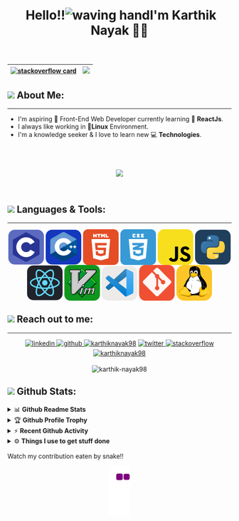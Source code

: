 # <p align="center">️ **Hello!!<img src="https://raw.githubusercontent.com/Karthik-Nayak98/Karthik-Nayak98/master/assets/wave.gif" alt="waving hand" width="30px">I'm Karthik Nayak** 🎯️🚀️</p>

<!-- ![Typing SVG](https://readme-typing-svg.herokuapp.com?color=%232396F7&duration=5007&center=true&multiline=true&lines=Hello!!+I+am+Karthik+Nayak.)(https://git.io/typing-svg) -->

</br>

| [![stackoverflow card](https://readme-components.vercel.app/api?component=stackoverflow&stackoverflowid=9395755)](https://stackoverflow.com/users/9395755/karthik-nayak98) | <img src="https://github-readme-streak-stats.herokuapp.com/?&user=karthik-nayak98&theme=buefy"/> |
| -------------------------------------------------------------------------------------------------------------------------------------------------------------------------- | ------------------------------------------------------------------------------------------------ |

## <img src="https://media.giphy.com/media/WUlplcMpOCEmTGBtBW/giphy.gif" width="40"> **About Me:**

---

- I'm aspiring 🔭️ Front-End Web Developer currently learning 🌱 **ReactJs**.
- I always like working in 🐧️**Linux** Environment.
- I'm a knowledge seeker & I love to learn new 💻 **Technologies**.

</br>
</br>
<p align="center">
   <img align="center" src="http://github-readme-streak-stats.herokuapp.com?user=Karthik-Nayak98&theme=buefy&hide_border=true&date_format=M%20j%5B%2C%20Y%5D"/>
</p>

</br>

## <img src="https://media.giphy.com/media/j2pOGeGYKe2xCCKwfi/giphy.gif" width="40"> **Languages & Tools:**

---

<p align="center">
 <img align="center" src="assets/c.svg" alt="c"/>
 <img align="center" src="assets/c++.svg" alt="c++"/>
 <img align="center" src="assets/html.svg" alt="html"/>
 <img align="center" src="assets/css.svg" alt="Terminal"/>
 <img align="center" src="assets/javascript.svg" alt="Terminal"/>
 <img align="center" src="assets/python.svg" alt="python"/>
 <img align="center" src="assets/react.svg" alt="react"/>
 <img align="center" src="/assets/vim.svg" alt="vim"/>
 <img align="center" src="assets/vscode.svg" alt="vscode"/>
 <img align="center" src="assets/git.svg" alt="git"/>
 <img align="center" src="assets/linux.svg" alt="linux"/>
</p>

## <img src="https://media.giphy.com/media/LnQjpWaON8nhr21vNW/giphy.gif" width="40"> **Reach out to me:** ️

---

<div align="center">
 <a href="https://www.linkedin.com/in/karthiknayak98/" target="_blank">
<img src=https://img.shields.io/badge/linkedin-%231E77B5.svg?&style=for-the-badge&logo=linkedin&logoColor=white alt=linkedin style="margin-bottom: 5px;" />
</a>
<a href="https://github.com/karthik-nayak98" target="_blank">
<img src=https://img.shields.io/badge/github-%2324292e.svg?&style=for-the-badge&logo=github&logoColor=white alt=github style="margin-bottom: 5px;" />
</a>
<a href="https://github.com/Karthik-Nayak98" target="blank"><img src="https://img.shields.io/badge/Website-3b5998?style=for-the-badge&logo=google-chrome&logoColor=white" alt=karthiknayak98 style="margin-bottom: 5px;" /></a>
<a href="https://twitter.com/karthiknayak98" target="_blank">
<img src=https://img.shields.io/badge/twitter-%2300acee.svg?&style=for-the-badge&logo=twitter&logoColor=white alt=twitter style="margin-bottom: 5px;" />
</a>
<a href="https://stackoverflow.com/users/9395755/karthiknayak98" target="_blank">
<img src=https://img.shields.io/badge/stackoverflow-%23F28032.svg?&style=for-the-badge&logo=stackoverflow&logoColor=white alt=stackoverflow style="margin-bottom: 5px;" />
</a>
<a href="mailto:karunayak63@gmail.com" target="blank"><img src="https://img.shields.io/badge/-Gmail-EA4335?style=for-the-badge&logo=Gmail&logoColor=white" alt="karthiknayak98" style="margin-bottom: 5px;"/></a>
</div>

<p align="center"> <img src="https://komarev.com/ghpvc/?username=karthik-nayak98&label=Visitors&color=0088cc&style=flat-square" alt="karthik-nayak98" /> </p>

## <img src="https://media.giphy.com/media/ZCN6F3FAkwsyOGU2RS/giphy.gif" width="40"> **Github Stats:**

<details>
  <summary>📊 <b>Github Readme Stats</b></summary>
 </br>
 <p align="center">
  <a href="https://github.com/Karthik-Nayak98">
   <img width="430" align="center" src="https://github-readme-stats.vercel.app/api?username=Karthik-Nayak98&show_icons=true&theme=buefy&count_private=true">
  </a>
  <a href="https://github.com/Karthik-Nayak98/github-readme-stats">
    <img align="center" src="https://github-readme-stats.anuraghazra1.vercel.app/api/top-langs/?username=Karthik-Nayak98&layout=compact&theme=buefy&langs_count=6" />
  </a>
 </p>
</details>

<details>
 <summary>🏆 <b>Github Profile Trophy</b></summary>
 </br>
 <p align="center">
  <a href="https://github.com/ryo-ma/github-profile-trophy">
   <img src="https://github-profile-trophy.vercel.app/?username=Karthik-Nayak98&column=8"/>
  </a>
 </p>
</details>

<details>
 </br>
 <summary>⚡ <b>Recent Github Activity</b></summary>

<!--START_SECTION:activity-->

1. 🎉 Merged PR [#1](https://github.com/Karthik-Nayak98/e-commerce-app/pull/1) in [Karthik-Nayak98/e-commerce-app](https://github.com/Karthik-Nayak98/e-commerce-app)
2. 💪 Opened PR [#1](https://github.com/Karthik-Nayak98/e-commerce-app/pull/1) in [Karthik-Nayak98/e-commerce-app](https://github.com/Karthik-Nayak98/e-commerce-app)
3. 🗣 Commented on [#471](https://github.com/sairish2001/MakesMathEasy/issues/471) in [sairish2001/MakesMathEasy](https://github.com/sairish2001/MakesMathEasy)
4. 🗣 Commented on [#137](https://github.com/Girl-Code-It/Opportunity-Calendar-Frontend/issues/137) in [Girl-Code-It/Opportunity-Calendar-Frontend](https://github.com/Girl-Code-It/Opportunity-Calendar-Frontend)
5. ❗️ Opened issue [#137](https://github.com/Girl-Code-It/Opportunity-Calendar-Frontend/issues/137) in [Girl-Code-It/Opportunity-Calendar-Frontend](https://github.com/Girl-Code-It/Opportunity-Calendar-Frontend)
<!--END_SECTION:activity-->

</details>

<details>
  <br />
  <summary>⚙️ <b> Things I use to get stuff done</b></summary>
  	<ul>
  	    <li><b>OS:</b> Ubuntu 20.04</li>
	    <li><b>Laptop: </b> Lenovo ideapad 310 (i5)</li>
  	    <li><b>Browser: </b> Firefox Web Browser</li>
	    <li><b>Terminal: </b> ZSH: Oh My Zsh (PowerLevel10k)</li>
	    <li><b>Code Editor:</b> VSCode - The best editor out there.</li>
	    <li><b>To Stay Updated:</b> Dev.to, Medium, Linkedin and Twitter.</li>
	    <br />
	</ul>
</details>

<br/>
Watch my contribution eaten by snake!!

<p align='center'>
<img src="https://github.com/Karthik-Nayak98/Karthik-Nayak98/blob/output/github-contribution-grid-snake.gif" alt='snake gif'>

</p>
<!-- Links of Definitions -->

[linkedin]: https://www.linkedin.com/in/karthik-nayak24
[gmail]: mailto:karunayak63@gmail.com "Lets connect through email"
[stackoverflow]: https://stackoverflow.com/users/9395755/karthiknayak98
[github]: https://github.com/KarthikNayak024
[licence]: https://github.com/KarthikNayak024/KarthikNayak024/blob/master/LICENSE
[twitter]: https://twitter.com/KarthikNayak98
